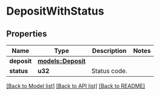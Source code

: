 # DepositWithStatus

## Properties

Name | Type | Description | Notes
------------ | ------------- | ------------- | -------------
**deposit** | [**models::Deposit**](Deposit.md) |  | 
**status** | **u32** | Status code. | 

[[Back to Model list]](../README.md#documentation-for-models) [[Back to API list]](../README.md#documentation-for-api-endpoints) [[Back to README]](../README.md)


